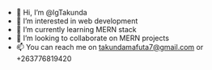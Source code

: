 - 👋 Hi, I’m @lgTakunda
- 👀 I’m interested in web development
- 🌱 I’m currently learning MERN stack
- 💞️ I’m looking to collaborate on MERN projects
- 📫 You can reach me on takundamafuta7@gmail.com or +263776819420

<!---
lgTakunda/lgTakunda is a ✨ special ✨ repository because its `README.md` (this file) appears on your GitHub profile.
You can click the Preview link to take a look at your changes.
--->
